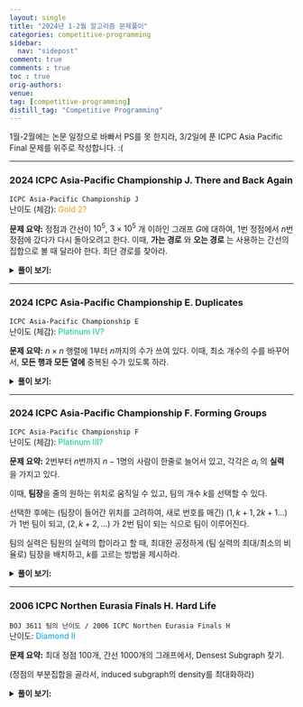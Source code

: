 ```yaml
---
layout: single
title: "2024년 1-2월 알고리즘 문제풀이"
categories: competitive-programming
sidebar:
  nav: "sidepost"
comment: true
comments : true
toc : true
orig-authors: 
venue: 
tag: [competitive-programming] 
distill_tag: "Competitive Programming"
---
```


1월-2월에는 논문 일정으로 바빠서 PS를 못 한지라, 3/2일에 푼 ICPC Asia Pacific Final 문제를 위주로 작성합니다. :(

------
### 2024 ICPC Asia-Pacific Championship J. There and Back Again
`ICPC Asia-Pacific Championship J`  
난이도 (체감): <span style="color: rgb(236, 154, 0);">Gold 2?</span> 

**문제 요약:** 정점과 간선이 $10^5$, $3 \times 10^5$ 개 이하인 그래프 $G$에 대하여, 1번 정점에서 $n$번 정점에 갔다가 다시 돌아오려고 한다. 
이때, **가는 경로** 와 **오는 경로** 는 사용하는 간선의 집합으로 볼 때 달라야 한다. 최단 경로를 찾아라. 

<details markdown='1'>
  <summary><b>풀이 보기:</b></summary>
  이런 류 문제는 대부분 **그래프를 적절히 변형하여 모델링한 다익스트라** 가 됩니다. 비슷하게 풀 수 있습니다. 

  먼저, 1번에서 $n$번으로 가는 최단 경로 $P$가 있다면, 가는 경로를 $P$로 고정해도 상관없음을 관찰합니다. 
  만약 가는 경로와 오는 경로가 모두 $P$와 다르다면, 그중 하나를 $P$로 바꾸어도 손해가 발생하지 않습니다. 가는 경로와 오는 경로를 맞바꾸어도 상관없으므로, $P$로 $n$에 도달했다고 생각해도 상관 없습니다. 

  이제, $P$와 다르면서 최단인 경로를 찾아야 합니다. 정점 $v$들마다 새로운 정점 $v'$를 생각하고, 간선 $(u, v, t)$에 대해 (실제로는 양방향입니다)
  - 항상 $(u, v, t)$와 $(u', v', t)$를 추가하고
  - 만약 $(u, v)$ 간선이 $P$에서 사용되지 않았다면, $(u, v', t)$와 $(u', v, t)$를 추가한

  그래프를 생각합니다. 이는 그래프를 위와 아래 두 층으로 나누어서, 위-그래프와 아래-그래프 각각이 $G$와 똑같이 생겼으면서, $P$에 포함되지 않은 간선들만 이용하여 아래-그래프로부터 위-그래프로 이동할 수 있도록 한 셈이 됩니다. 

  이제, 아래-그래프의 $n$번에서 출발하여 위-그래프의 $1$번인 $1'$ 으로 이동하는 최단 경로를 찾으면 됩니다. 

  비슷한 문제는 정말 흔한것 같습니다. 경로의 홀짝성, 특정 점을 밟았는지 여부 등 다양한 최단 경로 문제에 이용됩니다. 
</details>

------
### 2024 ICPC Asia-Pacific Championship E. Duplicates
`ICPC Asia-Pacific Championship E`  
난이도 (체감): <span style="color: rgb(0, 199, 139);">Platinum IV?</span> 

**문제 요약:** $n \times n$ 행렬에 1부터 $n$까지의 수가 쓰여 있다. 이때, 최소 개수의 수를 바꾸어서, **모든 행과 모든 열에** 중복된 수가 있도록 하라. 

<details markdown='1'>
<summary><b>풀이 보기:</b></summary>
중복된 수가 없는 행 또는 열을 **슬프다** 고 하겠습니다. (Sad? ㅋㅋㅋㅋㅋㅋ 문제풀때 실제로 이런식으로 말했던거 같은데, 공식 해설은 Colorful 같은 행복한 용어를 사용합니다.)

$r$번째 행과 $c$ 번째 열이 모두 슬픈 경우, $(r, c)$ 칸의 원소를 아무것으로나 바꾸어줌으로써 양쪽의 슬픔을 동시에 해소할 수 있습니다. 
(가능한 수가 $1$부터 $n$까지밖에 없기 때문에, 어떤 행/열이 슬프다면 항상 1부터 $n$까지의 수가 정확히 한 번씩 사용되고 있기 때문입니다)

$r$번째 행이 슬프지만 $c$번째 열이 슬프지 않은 경우, $(r, c)$ 칸의 원소를 **적절히** 바꾸어야 합니다. 

적절히 바꾸는 것만 조심한다면, 행렬 전체의 슬픔은 매번 2 또는 1만큼씩 줄어듭니다. 
Priority Queue 등의 적절한 자료구조를 이용하여 2만큼 줄일 수 있을때 항상 그리한다면 최소 횟수만에 해결할 수 있습니다. 

공식 해설에는 최적성에 대한 더 깔끔한 증명이 있습니다. 
일반성을 잃지 않고 슬픈 열의 개수 $m_c$가 슬픈 행의 개수 $m_r$보다 적다고 하면, **항상 열의 슬픔을 교정하는** 식으로 접근합니다. 
그러나 이때 첫 $m_r$번은 행과 열을 동시에 교정할 수 있습니다. 이렇게 하면 $min(m_r, m_c)$ 번이 됩니다. 
</details>

------
### 2024 ICPC Asia-Pacific Championship F. Forming Groups
`ICPC Asia-Pacific Championship F`  
난이도 (체감): <span style="color: rgb(0, 199, 139);">Platinum III?</span> 

**문제 요약:** 2번부터 $n$번까지 $n-1$명의 사람이 한줄로 늘어서 있고, 각각은 $a_i$ 의 **실력** 을 가지고 있다. 

이때, **팀장**을 줄의 원하는 위치로 움직일 수 있고, 팀의 개수 $k$를 선택할 수 있다. 

선택한 후에는 (팀장이 들어간 위치를 고려하여, 새로 번호를 매긴) $(1, k+1, 2k+1 \dots)$가 1번 팀이 되고, $(2, k+2, \dots)$ 가 2번 팀이 되는 식으로 팀이 이루어진다. 

팀의 실력은 팀원의 실력의 합이라고 할 때, 최대한 공정하게 (팀 실력의 최대/최소의 비율로) 팀장을 배치하고, $k$를 고르는 방법을 제시하라.

<details markdown='1'>
<summary><b>풀이 보기:</b></summary>
팀장을 배치하는 것과 팀의 수를 선택하는 두가지 작업을 할 수 있다는 점이 어렵습니다. 

먼저, $k$가 고정되어 있다고 치고 팀장의 위치만 움직여 가며 문제를 푼다고 생각해 봅니다. 배치가 결정되면 $O(n)$ 시간에 각 팀의 실력을 계산할 수 있지만, 계산해야 할 자리가 $n$개이기 때문에 이 방법으로는 복잡도를 맞출 수 없습니다. 그러나, 다음 관찰로 복잡도를 줄일 수 있습니다. 

**관찰**: 팀장을 오른쪽으로 한 칸 옮길 때, 소속된 팀이 바뀌는 사람은 팀장과 방금 자리를 바꾼 사람 두명밖에 없다.

팀 $k$개의 실력을 적절한 자료구조를 이용하여 유지한다면, 최대 두 팀만 실제로 실력값이 바뀌게 되고, 그 과정에서 최대와 최소를 유지해야 하므로 $O(\log k)$ 시간에 팀장을 한 칸 옮겨볼 수 있습니다. $k \leq n$ 이므로, 이는 즉 팀장을 맨 왼쪽부터 맨 오른쪽까지 옮기면서 최적배치를 계산하는 데 $O(n \log n)$ 시간을 쓴다는 것입니다. 

이제, $n$의 각 약수 $k$에 대해 따로 문제를 푼다고 생각하고, 전체 복잡도를 계산해 봅시다. $n$의 약수의 개수를 $d(n)$ 이라고 쓸 때, 
$$\sum_{k \di n} n \log k = O(d(n) \times n \log n)$$
입니다. ($\log k$를 타이트하게 잡아도, $\sum_{k \di n} \log k$ 는 $(d(n) \log n) / 2$ 이므로 변하지 않습니다)
$d(n)$은 꽤 작은 값이지만, $n = 10^6$ 이하에서 $d(n)$의 최댓값은 무려 240임을 (720,720이 240개의 약수를 가집니다) 생각하면 시간상 무리해 보입니다. 

따라서, 다음의 관찰을 통해 복잡도를 더 줄여야 합니다. 

**관찰**: 팀의 개수는 반드시 $n$의 소인수일 때 최적이다. 

이는 임의의 정수 $m > 1$에 대해, $k$팀을 만드는 것보다 $mk$팀을 만드는건 항상 손해임을 보이면 됩니다. 
증명은 비교적 간단한데, formal하게 작성하기보다는 2팀을 만들지 4팀을 만들지의 예시를 들어 생각해보겠습니다.
4팀 상태에서 팀 4개를 강한 순서대로 나열하면, 2팀으로 팀을 줄일때 1번과 3번, 2번과 4번 팀이 묶이게 됩니다. 이때 강한쪽 팀은 1번팀의 2배보다 약하고, 약한쪽 팀은 4번팀의 2배보다 강해지기 때문에 강한 팀과 약한 팀의 실력 비율은 더 공정해집니다. 

따라서, $n$의 모든 약수가 아닌 소인수들에 대해서만 풀면 되고, 100만 이하의 수는 최대 소인수가 7개뿐이므로 $n \log n$의 상수배 (7) 만에 해결할 수 있습니다. 
</details>

------

### 2006 ICPC Northen Eurasia Finals H. Hard Life
`BOJ 3611 팀의 난이도 / 2006 ICPC Northen Eurasia Finals H`  
난이도: <span style="color: rgb(0, 158, 229);">Diamond II</span> 

**문제 요약:** 최대 정점 100개, 간선 1000개의 그래프에서, Densest Subgraph 찾기.

(정점의 부분집합을 골라서, induced subgraph의 density를 최대화하라)

<details markdown='1'>
  <summary><b>풀이 보기:</b></summary>
  사실 PS에 이런 문제를 낸 저의까지는 잘 모르겠습니다만, TCS / DB / DM 모두에서 유명하고 실제 research도 많이 된 문제입니다. 
  [Wikipedia에 이 문제에 대한 글](https://en.wikipedia.org/wiki/Dense_subgraph)도 있습니다. 
  
  아마도 출제 의도는 Goldberg나 Tarjan의 flow 기반한 알고리즘이었던 것으로 보입니다. 이 문제는 적절하게 min-cut 문제로 모델링할 수 있고, 이를 flow로 해결할 수 있으므로...

  다만 저는 이 문제를 PS하다가 본게 아니라, 연구실에서 관련 논문을 통해 접했습니다. 최근 제시된 구현하기 비교적 어렵지 않은 approximation 알고리즘 {% cite FlowLess %}이 있어서 구현해보고 제출했습니다. 기본적인 아이디어는 Core Decomposition (나중에 언젠가 소개할 기회가 있을 것 같습니다) 을 수행하면 dense한 영역을 대강 찾아준다는 것에 착안하여 이를 반복하는 것인데, 나중에 이론적으로도 정확한 approximation ratio에 대한 증명이 이루어졌습니다 {% cite SODA22DensestSubgraph %}. 

  이외에도 이 문제를 비롯하여 관련한 여러 문제에 대한 연구가 활발히 이루어지고 있습니다. 여전히 PS 대회에서 flow 알고리즘이 생각해낼만 한지는 잘 모르겠습니다. 

  {% bibliography --cited_in_order --template short_bib --group_by none %}

 </details>